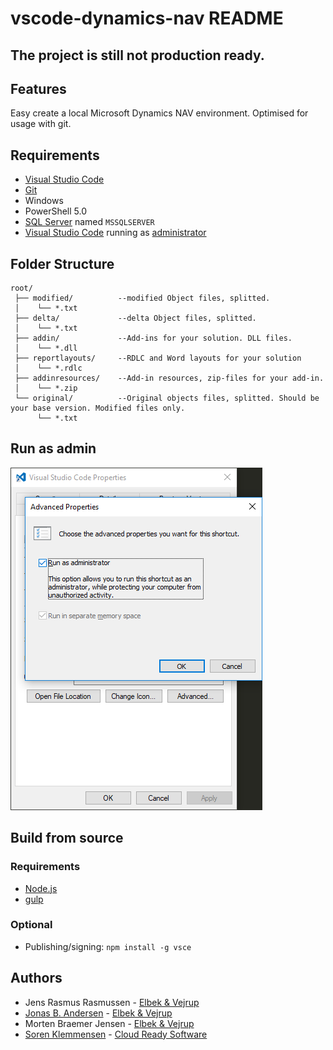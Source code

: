 # vscode-dynamics-nav README

## The project is still not production ready.

## Features

Easy create a local Microsoft Dynamics NAV environment.
Optimised for usage with git.

## Requirements

* [Visual Studio Code](https://code.visualstudio.com/docs/?dv=win)
* [Git](https://git-scm.com/download/win)
* Windows
* PowerShell 5.0
* [SQL Server](https://my.visualstudio.com/Downloads?q=sql%20server%202016%20developer) named `MSSQLSERVER`
* [Visual Studio Code]() running as [administrator](#run-as-admin)

## Folder Structure
```
root/
 ├── modified/          --modified Object files, splitted.
 │    └── *.txt
 ├── delta/             --delta Object files, splitted.
 │    └── *.txt
 ├── addin/             --Add-ins for your solution. DLL files.
 │    └── *.dll
 ├── reportlayouts/     --RDLC and Word layouts for your solution
 │    └── *.rdlc
 ├── addinresources/    --Add-in resources, zip-files for your add-in.
 │    └── *.zip
 └── original/          --Original objects files, splitted. Should be your base version. Modified files only.
      └── *.txt
```

## Run as admin
![Run as admin setting](images/runasadmin.png)

## Build from source

### Requirements
* [Node.js](https://nodejs.org)
* [gulp](gulpjs.com)
### Optional
* Publishing/signing: `npm install -g vsce`


## Authors

* Jens Rasmus Rasmussen - [Elbek & Vejrup](https://elbek-vejrup.dk/)
* [Jonas B. Andersen](https://github.com/joandrsn) - [Elbek & Vejrup](https://elbek-vejrup.dk/)
* Morten Braemer Jensen - [Elbek & Vejrup](https://elbek-vejrup.dk/)
* [Soren Klemmensen](https://github.com/MicrosoftDynamicsNAV) - [Cloud Ready Software](http://cloud-ready-software.com/)